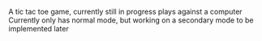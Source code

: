 A tic tac toe game, currently still in progress
plays against a computer
Currently only has normal mode, but working on a secondary
mode to be implemented later
